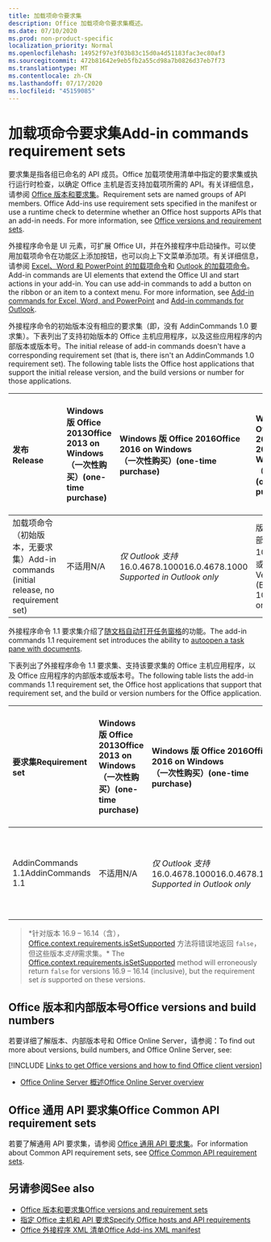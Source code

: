 ```yaml
---
title: 加载项命令要求集
description: Office 加载项命令要求集概述。
ms.date: 07/10/2020
ms.prod: non-product-specific
localization_priority: Normal
ms.openlocfilehash: 14952f97e3f03b83c15d0a4d51183fac3ec80af3
ms.sourcegitcommit: 472b81642e9eb5fb2a55cd98a7b0826d37eb7f73
ms.translationtype: MT
ms.contentlocale: zh-CN
ms.lasthandoff: 07/17/2020
ms.locfileid: "45159085"
---
```

# <a name="add-in-commands-requirement-sets"></a><span data-ttu-id="f322c-103">加载项命令要求集</span><span class="sxs-lookup"><span data-stu-id="f322c-103">Add-in commands requirement sets</span></span>

<span data-ttu-id="f322c-p101">要求集是指各组已命名的 API 成员。Office 加载项使用清单中指定的要求集或执行运行时检查，以确定 Office 主机是否支持加载项所需的 API。有关详细信息，请参阅 [Office 版本和要求集](../../develop/office-versions-and-requirement-sets.md)。</span><span class="sxs-lookup"><span data-stu-id="f322c-p101">Requirement sets are named groups of API members. Office Add-ins use requirement sets specified in the manifest or use a runtime check to determine whether an Office host supports APIs that an add-in needs. For more information, see [Office versions and requirement sets](../../develop/office-versions-and-requirement-sets.md).</span></span>

<span data-ttu-id="f322c-p102">外接程序命令是 UI 元素，可扩展 Office UI，并在外接程序中启动操作。可以使用加载项命令在功能区上添加按钮，也可以向上下文菜单添加项。有关详细信息，请参阅 [Excel、Word 和 PowerPoint 的加载项命令](../../design/add-in-commands.md)和 [Outlook 的加载项命令](../../outlook/add-in-commands-for-outlook.md)。</span><span class="sxs-lookup"><span data-stu-id="f322c-p102">Add-in commands are UI elements that extend the Office UI and start actions in your add-in. You can use add-in commands to add a button on the ribbon or an item to a context menu. For more information, see [Add-in commands for Excel, Word, and PowerPoint](../../design/add-in-commands.md) and [Add-in commands for Outlook](../../outlook/add-in-commands-for-outlook.md).</span></span>

<span data-ttu-id="f322c-p103">外接程序命令的初始版本没有相应的要求集（即，没有 AddinCommands 1.0 要求集）。下表列出了支持初始版本的 Office 主机应用程序，以及这些应用程序的内部版本或版本号。</span><span class="sxs-lookup"><span data-stu-id="f322c-p103">The initial release of add-in commands doesn't have a corresponding requirement set (that is, there isn't an AddinCommands 1.0 requirement set). The following table lists the Office host applications that support the initial release version, and the build versions or number for those applications.</span></span>  

| <span data-ttu-id="f322c-112">发布</span><span class="sxs-lookup"><span data-stu-id="f322c-112">Release</span></span>   |  <span data-ttu-id="f322c-113">Windows 版 Office 2013</span><span class="sxs-lookup"><span data-stu-id="f322c-113">Office 2013 on Windows</span></span><br><span data-ttu-id="f322c-114">（一次性购买）</span><span class="sxs-lookup"><span data-stu-id="f322c-114">(one-time purchase)</span></span> | <span data-ttu-id="f322c-115">Windows 版 Office 2016</span><span class="sxs-lookup"><span data-stu-id="f322c-115">Office 2016 on Windows</span></span><br><span data-ttu-id="f322c-116">（一次性购买）</span><span class="sxs-lookup"><span data-stu-id="f322c-116">(one-time purchase)</span></span> | <span data-ttu-id="f322c-117">Windows 版 Office 2019</span><span class="sxs-lookup"><span data-stu-id="f322c-117">Office 2019 on Windows</span></span><br><span data-ttu-id="f322c-118">（一次性购买）</span><span class="sxs-lookup"><span data-stu-id="f322c-118">(one-time purchase)</span></span> | <span data-ttu-id="f322c-119">Windows 版 Office</span><span class="sxs-lookup"><span data-stu-id="f322c-119">Office on Windows</span></span><br><span data-ttu-id="f322c-120">（连接到 Microsoft 365 订阅）</span><span class="sxs-lookup"><span data-stu-id="f322c-120">(connected to a Microsoft 365 subscription)</span></span>   |  <span data-ttu-id="f322c-121">iPad 版 Office</span><span class="sxs-lookup"><span data-stu-id="f322c-121">Office on iPad</span></span><br><span data-ttu-id="f322c-122">（连接到 Microsoft 365 订阅）</span><span class="sxs-lookup"><span data-stu-id="f322c-122">(connected to a Microsoft 365 subscription)</span></span>  |  <span data-ttu-id="f322c-123">Mac 版 Office</span><span class="sxs-lookup"><span data-stu-id="f322c-123">Office on Mac</span></span><br><span data-ttu-id="f322c-124">（连接到 Microsoft 365 订阅）</span><span class="sxs-lookup"><span data-stu-id="f322c-124">(connected to a Microsoft 365 subscription)</span></span>  | <span data-ttu-id="f322c-125">Office 网页版</span><span class="sxs-lookup"><span data-stu-id="f322c-125">Office on the web</span></span>  |
|:-----|:-----|:-----|:-----|:-----|:-----|:-----|:-----|
| <span data-ttu-id="f322c-126">加载项命令（初始版本，无要求集）</span><span class="sxs-lookup"><span data-stu-id="f322c-126">Add-in commands (initial release, no requirement set)</span></span> | <span data-ttu-id="f322c-127">不适用</span><span class="sxs-lookup"><span data-stu-id="f322c-127">N/A</span></span> | <span data-ttu-id="f322c-128">*仅 Outlook 支持* 16.0.4678.1000</span><span class="sxs-lookup"><span data-stu-id="f322c-128">16.0.4678.1000 *Supported in Outlook only*</span></span> | <span data-ttu-id="f322c-129">版本 1809（内部版本 10827.20150）或更高版本</span><span class="sxs-lookup"><span data-stu-id="f322c-129">Version 1809 (Build 10827.20150) or later</span></span> |<span data-ttu-id="f322c-130">版本 1603（内部版本 6769.0000）或更高版本</span><span class="sxs-lookup"><span data-stu-id="f322c-130">Version 1603 (Build 6769.0000) or later</span></span> | <span data-ttu-id="f322c-131">不适用</span><span class="sxs-lookup"><span data-stu-id="f322c-131">N/A</span></span> | <span data-ttu-id="f322c-132">15.33 或更高版本</span><span class="sxs-lookup"><span data-stu-id="f322c-132">15.33 or later</span></span>| <span data-ttu-id="f322c-133">2016 年 1 月</span><span class="sxs-lookup"><span data-stu-id="f322c-133">January 2016</span></span> |

<span data-ttu-id="f322c-134">外接程序命令 1.1 要求集介绍了[随文档自动打开任务窗格](../../develop/automatically-open-a-task-pane-with-a-document.md)的功能。</span><span class="sxs-lookup"><span data-stu-id="f322c-134">The add-in commands 1.1 requirement set introduces the ability to [autoopen a task pane with documents](../../develop/automatically-open-a-task-pane-with-a-document.md).</span></span>

<span data-ttu-id="f322c-135">下表列出了外接程序命令 1.1 要求集、支持该要求集的 Office 主机应用程序，以及 Office 应用程序的内部版本或版本号。</span><span class="sxs-lookup"><span data-stu-id="f322c-135">The following table lists the add-in commands 1.1 requirement set, the Office host applications that support that requirement set, and the build or version numbers for the Office application.</span></span>

|  <span data-ttu-id="f322c-136">要求集</span><span class="sxs-lookup"><span data-stu-id="f322c-136">Requirement set</span></span>  |  <span data-ttu-id="f322c-137">Windows 版 Office 2013</span><span class="sxs-lookup"><span data-stu-id="f322c-137">Office 2013 on Windows</span></span><br><span data-ttu-id="f322c-138">（一次性购买）</span><span class="sxs-lookup"><span data-stu-id="f322c-138">(one-time purchase)</span></span> | <span data-ttu-id="f322c-139">Windows 版 Office 2016</span><span class="sxs-lookup"><span data-stu-id="f322c-139">Office 2016 on Windows</span></span><br><span data-ttu-id="f322c-140">（一次性购买）</span><span class="sxs-lookup"><span data-stu-id="f322c-140">(one-time purchase)</span></span> | <span data-ttu-id="f322c-141">Windows 版 Office 2019</span><span class="sxs-lookup"><span data-stu-id="f322c-141">Office 2019 on Windows</span></span><br><span data-ttu-id="f322c-142">（一次性购买）</span><span class="sxs-lookup"><span data-stu-id="f322c-142">(one-time purchase)</span></span> | <span data-ttu-id="f322c-143">Windows 版 Office</span><span class="sxs-lookup"><span data-stu-id="f322c-143">Office on Windows</span></span><br><span data-ttu-id="f322c-144">（连接到 Microsoft 365 订阅）</span><span class="sxs-lookup"><span data-stu-id="f322c-144">(connected to a Microsoft 365 subscription)</span></span>   |  <span data-ttu-id="f322c-145">iPad 版 Office</span><span class="sxs-lookup"><span data-stu-id="f322c-145">Office on iPad</span></span><br><span data-ttu-id="f322c-146">（连接到 Microsoft 365 订阅）</span><span class="sxs-lookup"><span data-stu-id="f322c-146">(connected to a Microsoft 365 subscription)</span></span>  |  <span data-ttu-id="f322c-147">Mac 版 Office</span><span class="sxs-lookup"><span data-stu-id="f322c-147">Office on Mac</span></span><br><span data-ttu-id="f322c-148">（连接到 Microsoft 365 订阅）</span><span class="sxs-lookup"><span data-stu-id="f322c-148">(connected to a Microsoft 365 subscription)</span></span>  | <span data-ttu-id="f322c-149">Office 网页版</span><span class="sxs-lookup"><span data-stu-id="f322c-149">Office on the web</span></span>  |  
|:-----|:-----|:-----|:-----|:-----|:-----|:-----|:-----|
| <span data-ttu-id="f322c-150">AddinCommands 1.1</span><span class="sxs-lookup"><span data-stu-id="f322c-150">AddinCommands 1.1</span></span>  | <span data-ttu-id="f322c-151">不适用</span><span class="sxs-lookup"><span data-stu-id="f322c-151">N/A</span></span> | <span data-ttu-id="f322c-152">*仅 Outlook 支持* 16.0.4678.1000</span><span class="sxs-lookup"><span data-stu-id="f322c-152">16.0.4678.1000 *Supported in Outlook only*</span></span>  | <span data-ttu-id="f322c-153">版本 1809（内部版本 10827.20150）或更高版本</span><span class="sxs-lookup"><span data-stu-id="f322c-153">Version 1809 (Build 10827.20150) or later</span></span> | <span data-ttu-id="f322c-154">版本 1705（内部版本 8121.1000）或更高版本</span><span class="sxs-lookup"><span data-stu-id="f322c-154">Version 1705 (Build 8121.1000) or later</span></span> | <span data-ttu-id="f322c-155">不适用</span><span class="sxs-lookup"><span data-stu-id="f322c-155">N/A</span></span> | <span data-ttu-id="f322c-156">15.34 或更高版本\*</span><span class="sxs-lookup"><span data-stu-id="f322c-156">15.34 or later\*</span></span>| <span data-ttu-id="f322c-157">2017 年 5 月</span><span class="sxs-lookup"><span data-stu-id="f322c-157">May 2017</span></span> |

><span data-ttu-id="f322c-158">\*针对版本 16.9 &ndash; 16.14（含），[Office.context.requirements.isSetSupported](/javascript/api/office/office.requirementsetsupport#issetsupported-name--minversion-) 方法将错误地返回 `false`，但这些版本*支持*需求集。</span><span class="sxs-lookup"><span data-stu-id="f322c-158">\* The [Office.context.requirements.isSetSupported](/javascript/api/office/office.requirementsetsupport#issetsupported-name--minversion-) method will erroneously return `false` for versions 16.9 &ndash; 16.14 (inclusive), but the requirement set *is* supported on these versions.</span></span>

## <a name="office-versions-and-build-numbers"></a><span data-ttu-id="f322c-159">Office 版本和内部版本号</span><span class="sxs-lookup"><span data-stu-id="f322c-159">Office versions and build numbers</span></span>

<span data-ttu-id="f322c-160">若要详细了解版本、内部版本号和 Office Online Server，请参阅：</span><span class="sxs-lookup"><span data-stu-id="f322c-160">To find out more about versions, build numbers, and Office Online Server, see:</span></span>

[!INCLUDE [Links to get Office versions and how to find Office client version](../../includes/links-get-office-versions-builds.md)]
- [<span data-ttu-id="f322c-161">Office Online Server 概述</span><span class="sxs-lookup"><span data-stu-id="f322c-161">Office Online Server overview</span></span>](/officeonlineserver/office-online-server-overview)

## <a name="office-common-api-requirement-sets"></a><span data-ttu-id="f322c-162">Office 通用 API 要求集</span><span class="sxs-lookup"><span data-stu-id="f322c-162">Office Common API requirement sets</span></span>

<span data-ttu-id="f322c-163">若要了解通用 API 要求集，请参阅 [Office 通用 API 要求集](office-add-in-requirement-sets.md)。</span><span class="sxs-lookup"><span data-stu-id="f322c-163">For information about Common API requirement sets, see [Office Common API requirement sets](office-add-in-requirement-sets.md).</span></span>

## <a name="see-also"></a><span data-ttu-id="f322c-164">另请参阅</span><span class="sxs-lookup"><span data-stu-id="f322c-164">See also</span></span>

- [<span data-ttu-id="f322c-165">Office 版本和要求集</span><span class="sxs-lookup"><span data-stu-id="f322c-165">Office versions and requirement sets</span></span>](../../develop/office-versions-and-requirement-sets.md)
- [<span data-ttu-id="f322c-166">指定 Office 主机和 API 要求</span><span class="sxs-lookup"><span data-stu-id="f322c-166">Specify Office hosts and API requirements</span></span>](../../develop/specify-office-hosts-and-api-requirements.md)
- [<span data-ttu-id="f322c-167">Office 外接程序 XML 清单</span><span class="sxs-lookup"><span data-stu-id="f322c-167">Office Add-ins XML manifest</span></span>](../../develop/add-in-manifests.md)
